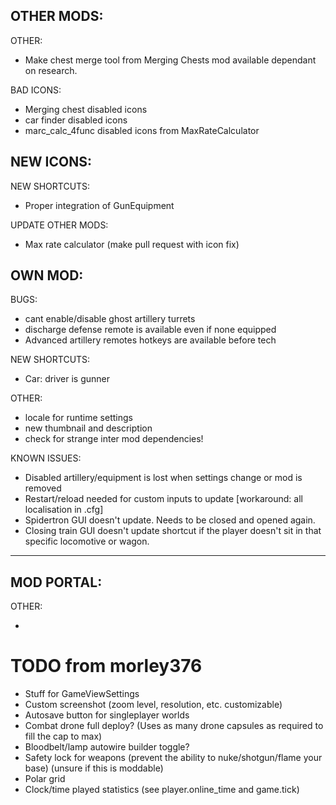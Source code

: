 OTHER MODS:
---------------------------------------------------------------------------------------------------
OTHER:
- Make chest merge tool from Merging Chests mod available dependant on research.

BAD ICONS:
- Merging chest disabled icons
- car finder disabled icons
- marc_calc_4func disabled icons from MaxRateCalculator

NEW ICONS:
-

NEW SHORTCUTS:
- Proper integration of GunEquipment

UPDATE OTHER MODS:
- Max rate calculator (make pull request with icon fix)


OWN MOD:
---------------------------------------------------------------------------------------------------
BUGS:
- cant enable/disable ghost artillery turrets
- discharge defense remote is available even if none equipped
- Advanced artillery remotes hotkeys are available before tech

NEW SHORTCUTS:
- Car: driver is gunner

OTHER:
- locale for runtime settings
- new thumbnail and description
- check for strange inter mod dependencies!

KNOWN ISSUES:
- Disabled artillery/equipment is lost when settings change or mod is removed
- Restart/reload needed for custom inputs to update [workaround: all localisation in .cfg]
- Spidertron GUI doesn't update. Needs to be closed and opened again.
- Closing train GUI doesn't update shortcut if the player doesn't sit in that specific locomotive or wagon.

---------------------------------------------------------------------------------------------------
MOD PORTAL:
---------------------------------------------------------------------------------------------------
OTHER:

*


# TODO from morley376

* Stuff for GameViewSettings
* Custom screenshot (zoom level, resolution, etc. customizable)
* Autosave button for singleplayer worlds
* Combat drone full deploy? (Uses as many drone capsules as required to fill the cap to max)
* Bloodbelt/lamp autowire builder toggle?
* Safety lock for weapons (prevent the ability to nuke/shotgun/flame your base) (unsure if this is moddable)
* Polar grid
* Clock/time played statistics (see player.online_time and game.tick)
